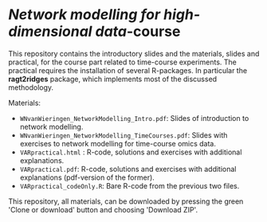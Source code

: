 # *Network modelling for high-dimensional data*-course
This repository contains the introductory slides and the materials, slides and practical, for the course part related to time-course experiments. The practical requires the installation of several R-packages. In particular the **ragt2ridges** package, which implements most of the discussed methodology.

Materials:

  * ```WNvanWieringen_NetworkModelling_Intro.pdf```: Slides of introduction to network modelling.
  * ```WNvanWieringen_NetworkModelling_TimeCourses.pdf```: Slides with exercises to network modelling for time-course omics data.
  * ```VARpractical.html``` : R-code, solutions and exercises with additional explanations.
  * ```VARpractical.pdf```: R-code, solutions and exercises with additional explanations (pdf-version of the former).
  * ```VARpractical_codeOnly.R```: Bare R-code from the previous two files.

This repository, all materials, can be downloaded by pressing the green 'Clone or download' button and choosing 'Download ZIP'.
